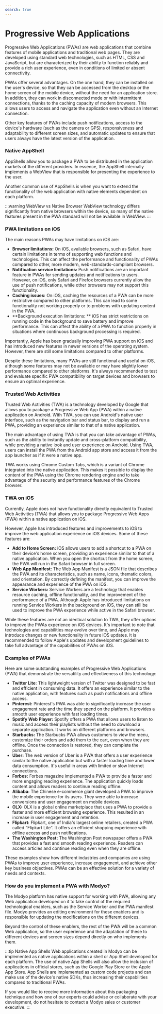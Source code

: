 ```yaml
---
search: true
---
```


# Progressive Web Applications

Progressive Web Applications (PWAs) are web applications that combine features of mobile applications and traditional web pages. They are developed using standard web technologies, such as HTML, CSS and JavaScript, but are characterized by their ability to function reliably and provide a rich user experience, even in conditions of limited or absent connectivity.

PWAs offer several advantages. On the one hand, they can be installed on the user's device, so that they can be accessed from the desktop or the home screen of the mobile device, without the need for an application store. In addition, they can work in disconnected mode or with intermittent connections, thanks to the caching capacity of modern browsers. This allows users to access and navigate the application even without an Internet connection.

Other key features of PWAs include push notifications, access to the device's hardware (such as the camera or GPS), responsiveness and adaptability to different screen sizes, and automatic updates to ensure that users always have the latest version of the application.

### Native AppShell

AppShells allow you to package a PWA to be distributed in the application markets of the different providers. In essence, the AppShell internally implements a WebView that is responsible for presenting the experience to the user.

Another common use of AppShells is when you want to extend the functionality of the web application with native elements dependent on each platform.

:::warning WebView vs Native Browser
WebView technology differs significantly from native browsers within the device, so many of the native features present in the PWA standard will not be available in WebView.
:::

### PWA limitations on iOS

The main reasons PWAs may have limitations on iOS are:

- **Browser limitations:** On iOS, available browsers, such as Safari, have certain limitations in terms of supporting web functions and technologies. This can affect the performance and functionality of PWAs compared to other, more modern, web-standards-compliant browsers.
- **Notification service limitations:** Push notifications are an important feature in PWAs for sending updates and notifications to users. However, on iOS, only Safari and Firefox browsers currently allow the use of push notifications, while other browsers may not support this functionality.
- **Caching issues:** On iOS, caching the resources of a PWA can be more restrictive compared to other platforms. This can lead to some functionality not working properly or to problems with updating content in the PWA.
- **Background execution limitations: ** iOS has strict restrictions on running code in the background to save battery and improve performance. This can affect the ability of a PWA to function properly in situations where continuous background processing is required.

Importantly, Apple has been gradually improving PWA support on iOS and has introduced new features in newer versions of the operating system. However, there are still some limitations compared to other platforms.

Despite these limitations, many PWAs are still functional and useful on iOS, although some features may not be available or may have slightly lower performance compared to other platforms. It's always recommended to test and evaluate specific PWA compatibility on target devices and browsers to ensure an optimal experience.

### Trusted Web Activities

Trusted Web Activities (TWA) is a technology developed by Google that allows you to package a Progressive Web App (PWA) within a native application on Android. With TWA, you can use Android's native user interface, such as the navigation bar and status bar, to display and run a PWA, providing an experience similar to that of a native application.

The main advantage of using TWA is that you can take advantage of PWAs, such as the ability to instantly update and cross-platform compatibility, while providing a native look and user experience on Android. Using TWA, users can install the PWA from the Android app store and access it from the app launcher as if it were a native app.

TWA works using Chrome Custom Tabs, which is a variant of Chrome integrated into the native application. This makes it possible to display the content of the PWA using the Chrome rendering engine and to take advantage of the security and performance features of the Chrome browser.

### TWA on iOS

Currently, Apple does not have functionality directly equivalent to Trusted Web Activities (TWA) that allows you to package Progressive Web Apps (PWA) within a native application on iOS.

However, Apple has introduced features and improvements to iOS to improve the web application experience on iOS devices. Some of these features are:

- **Add to Home Screen:** iOS allows users to add a shortcut to a PWA on their device's home screen, providing an experience similar to that of a native application. When you open the shortcut from the home screen, the PWA will run in the Safari browser in full screen.
- **Web App Manifest:** The Web App Manifest is a JSON file that describes the PWA and its characteristics, such as name, icons, thematic colors, and orientation. By correctly defining the manifest, you can improve the appearance and experience of the PWA on iOS.
- **Service Workers:** Service Workers are a technology that enables resource caching, offline functionality, and the improvement of the performance of a PWA. Although Apple has introduced limitations on running Service Workers in the background on iOS, they can still be used to improve the PWA experience while active in the Safari browser.

While these features are not an identical solution to TWA, they offer options to improve the PWAs experience on iOS devices. It's important to note that technologies and capabilities may evolve over time, and Apple may introduce changes or new functionality in future iOS updates. It is recommended to follow Apple's updates and development guidelines to take full advantage of the capabilities of PWAs on iOS.


### Examples of PWAs
Here are some outstanding examples of Progressive Web Applications (PWA) that demonstrate the versatility and effectiveness of this technology:

- **Twitter Lite:** This lightweight version of Twitter was designed to be fast and efficient in consuming data. It offers an experience similar to the native application, with features such as push notifications and offline access.
- **Pinterest:** Pinterest's PWA was able to significantly increase the user engagement rate and the time they spend on the platform. It provides a smooth user experience with fast loading times.
- **Spotify Web Player:** Spotify offers a PWA that allows users to listen to music and access their playlists without the need to download a separate application. It works on different platforms and browsers.
- **Starbucks:** The Starbucks PWA allows customers to view the menu, customize their orders and add them to the cart, even when they are offline. Once the connection is restored, they can complete the purchase.
- **Uber:** The web version of Uber is a PWA that offers a user experience similar to the native application but with a faster loading time and lower data consumption. It's useful in areas with limited or slow Internet connections.
- **Forbes:** Forbes magazine implemented a PWA to provide a faster and more engaging reading experience. The application quickly loads content and allows readers to continue reading offline.
- **Alibaba:** The Chinese e-commerce giant developed a PWA to improve the mobile experience for its users. They were able to increase conversions and user engagement on mobile devices.
- **OLX:** OLX is a global online marketplace that uses a PWA to provide a faster and more efficient browsing experience. This resulted in an increase in user engagement and retention.
- **Flipkart:** Flipkart, one of India's largest online retailers, created a PWA called “Flipkart Lite”. It offers an efficient shopping experience with offline access and push notifications.
- **The Washington Post:** The Washington Post newspaper offers a PWA that provides a fast and smooth reading experience. Readers can access articles and continue reading even when they are offline.

These examples show how different industries and companies are using PWAs to improve user experience, increase engagement, and achieve other key business objectives. PWAs can be an effective solution for a variety of needs and contexts.


### How do you implement a PWA with Modyo?

The Modyo platform has native support for working with PWA, allowing any Web application developed on it to take control of the required technological enablers, such as the Service Worker and the PWA manifest file. Modyo provides an editing environment for these enablers and is responsible for updating the modifications on the different devices.

Beyond the control of these enablers, the rest of the PWA will be a common Web application, so the user experience and the adaptation of these to different devices and screen sizes depend directly on who implements them.

:::tip Native App Shells
Web applications created in Modyo can be implemented as native applications within a shell or App Shell developed for each platform. The use of native App Shells will also allow the inclusion of applications in official stores, such as the Google Play Store or the Apple App Store. App Shells are implemented as custom code projects and can make use of the device's native SDKs, thus increasing their capabilities compared to traditional PWAs.

If you would like to receive more information about this packaging technique and how one of our experts could advise or collaborate with your development, do not hesitate to contact a Modyo sales or customer executive.
:::
